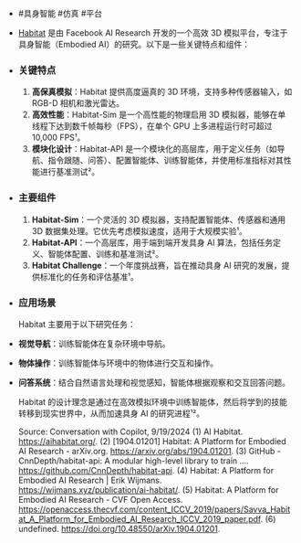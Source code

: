 - #具身智能 #仿真 #平台
- [Habitat](https://aihabitat.org/habitat3/) 是由 Facebook AI Research 开发的一个高效 3D 模拟平台，专注于具身智能（Embodied AI）的研究。以下是一些关键特点和组件：
- ### 关键特点
  1. **高保真模拟**：Habitat 提供高度逼真的 3D 环境，支持多种传感器输入，如 RGB-D 相机和激光雷达。
  2. **高效性能**：Habitat-Sim 是一个高性能的物理启用 3D 模拟器，能够在单线程下达到数千帧每秒（FPS），在单个 GPU 上多进程运行时可超过 10,000 FPS¹。
  3. **模块化设计**：Habitat-API 是一个模块化的高层库，用于定义任务（如导航、指令跟随、问答）、配置智能体、训练智能体，并使用标准指标对其性能进行基准测试²。
- ### 主要组件
  1. **Habitat-Sim**：一个灵活的 3D 模拟器，支持配置智能体、传感器和通用 3D 数据集处理。它优先考虑模拟速度，适用于大规模实验¹。
  2. **Habitat-API**：一个高层库，用于端到端开发具身 AI 算法，包括任务定义、智能体配置、训练和基准测试²。
  3. **Habitat Challenge**：一个年度挑战赛，旨在推动具身 AI 研究的发展，提供标准化的任务和评估基准¹。
- ### 应用场景
  Habitat 主要用于以下研究任务：
- **视觉导航**：训练智能体在复杂环境中导航。
- **物体操作**：训练智能体与环境中的物体进行交互和操作。
- **问答系统**：结合自然语言处理和视觉感知，智能体根据观察和交互回答问题。
  
  Habitat 的设计理念是通过在高效模拟环境中训练智能体，然后将学到的技能转移到现实世界中，从而加速具身 AI 的研究进程¹²。
  
  Source: Conversation with Copilot, 9/19/2024
  (1) AI Habitat. https://aihabitat.org/.
  (2) [1904.01201] Habitat: A Platform for Embodied AI Research - arXiv.org. https://arxiv.org/abs/1904.01201.
  (3) GitHub - CnnDepth/habitat-api: A modular high-level library to train .... https://github.com/CnnDepth/habitat-api.
  (4) Habitat: A Platform for Embodied AI Research | Erik Wijmans. https://wijmans.xyz/publication/ai-habitat/.
  (5) Habitat: A Platform for Embodied AI Research - CVF Open Access. https://openaccess.thecvf.com/content_ICCV_2019/papers/Savva_Habitat_A_Platform_for_Embodied_AI_Research_ICCV_2019_paper.pdf.
  (6) undefined. https://doi.org/10.48550/arXiv.1904.01201.